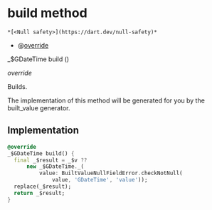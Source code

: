 


# build method




    *[<Null safety>](https://dart.dev/null-safety)*



- @[override](https://api.flutter.dev/flutter/dart-core/override-constant.html)

_$GDateTime build
()

_override_



<p>Builds.</p>
<p>The implementation of this method will be generated for you by the
built_value generator.</p>



## Implementation

```dart
@override
_$GDateTime build() {
  final _$result = _$v ??
      new _$GDateTime._(
          value: BuiltValueNullFieldError.checkNotNull(
              value, 'GDateTime', 'value'));
  replace(_$result);
  return _$result;
}
```







